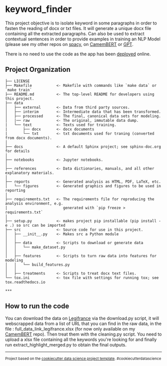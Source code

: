 keyword_finder
==============================

This project objective is to isolate keyword in some paragraphs in order to fasten the reading of docx or txt files. It will generate a unique docx file containing all the extracted paragraphs. Can also be used to extract contextual sentences in order to provide examples in training an NLP Model (please see my other repos on [spacy](https://github.com/JonathanGarson/spacy_NER_2023), on [CamemBERT](https://github.com/JonathanGarson/CamemBERT_NER_2023) or [GPT](https://github.com/JonathanGarson/gpt_2023).

There is no need to use the code as the app has been [deployed](https://streamlitkeyword.lab.sspcloud.fr/) online.

Project Organization
------------

    ├── LICENSE
    ├── Makefile           <- Makefile with commands like `make data` or `make train`
    ├── README.md          <- The top-level README for developers using this project.
    ├── data
    │   ├── external       <- Data from third party sources.
    │   ├── interim        <- Intermediate data that has been transformed.
    │   ├── processed      <- The final, canonical data sets for modeling.
    │   |── raw            <- The original, immutable data dump.
    |   └── text           <- Texts used for training.
    |       ├── docx       <- docx documents
    |       └── txt        <- txt documents used for traning (converted from docx documents).
    │
    ├── docs               <- A default Sphinx project; see sphinx-doc.org for details
    │
    ├── notebooks          <- Jupyter notebooks.
    │
    ├── references         <- Data dictionaries, manuals, and all other explanatory materials.
    │
    ├── reports            <- Generated analysis as HTML, PDF, LaTeX, etc.
    │   └── figures        <- Generated graphics and figures to be used in reporting
    │
    ├── requirements.txt   <- The requirements file for reproducing the analysis environment, e.g.
    │                         generated with `pip freeze > requirements.txt`
    │
    ├── setup.py           <- makes project pip installable (pip install -e .) so src can be imported
    ├── src                <- Source code for use in this project.
    │   ├── __init__.py    <- Makes src a Python module
    │   │
    │   ├── data           <- Scripts to download or generate data
    │   │   └── make_dataset.py
    │   │
    │   ├── features       <- Scripts to turn raw data into features for modeling
    │   │   └── build_features.py
    │   │
    │   ├── treatments     <- Scripts to treat docx text files.
    └── tox.ini            <- tox file with settings for running tox; see tox.readthedocs.io

    ***
## How to run the code 

You can download the data on [Legifrance](https://www.legifrance.gouv.fr/) via the download.py script, it will webscrapped data from a list of URL that you can find in the raw data, in the file : full_data_link_legifrance.xlsx (for now only available on my [CamemBERT](https://github.com/JonathanGarson/CamemBERT_NER_2023/tree/main/data/raw) repo). Then treat them with the cleaning.py script. You need to upload a xlsx file containing all the keywords you're looking for and finally run extract_highlight_merged.py to obtain the final outputs.


--------

<p><small>Project based on the <a target="_blank" href="https://drivendata.github.io/cookiecutter-data-science/">cookiecutter data science project template</a>. #cookiecutterdatascience</small></p>
